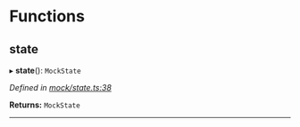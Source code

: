 

# Functions

<a id="state"></a>

##  state

▸ **state**(): `MockState`

*Defined in [mock/state.ts:38](https://github.com/polkadot-js/api/blob/e8ca742/packages/rpc-provider/src/mock/state.ts#L38)*

**Returns:** `MockState`

___

